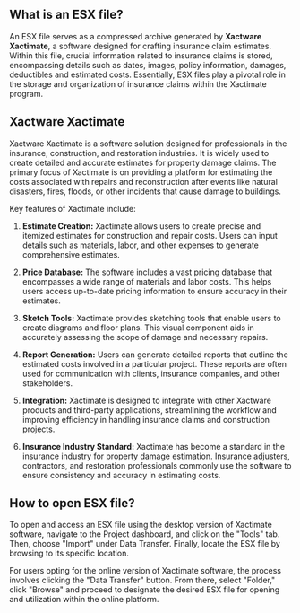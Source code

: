 ## What is an ESX file?

An ESX file serves as a compressed archive generated by **Xactware Xactimate**, a software designed for crafting insurance claim estimates. Within this file, crucial information related to insurance claims is stored, encompassing details such as dates, images, policy information, damages, deductibles and estimated costs. Essentially, ESX files play a pivotal role in the storage and organization of insurance claims within the Xactimate program.

## Xactware Xactimate

Xactware Xactimate is a software solution designed for professionals in the insurance, construction, and restoration industries. It is widely used to create detailed and accurate estimates for property damage claims. The primary focus of Xactimate is on providing a platform for estimating the costs associated with repairs and reconstruction after events like natural disasters, fires, floods, or other incidents that cause damage to buildings.

Key features of Xactimate include:

1.  **Estimate Creation:** Xactimate allows users to create precise and itemized estimates for construction and repair costs. Users can input details such as materials, labor, and other expenses to generate comprehensive estimates.
    
2.  **Price Database:** The software includes a vast pricing database that encompasses a wide range of materials and labor costs. This helps users access up-to-date pricing information to ensure accuracy in their estimates.
    
3.  **Sketch Tools:** Xactimate provides sketching tools that enable users to create diagrams and floor plans. This visual component aids in accurately assessing the scope of damage and necessary repairs.
    
4.  **Report Generation:** Users can generate detailed reports that outline the estimated costs involved in a particular project. These reports are often used for communication with clients, insurance companies, and other stakeholders.
    
5.  **Integration:** Xactimate is designed to integrate with other Xactware products and third-party applications, streamlining the workflow and improving efficiency in handling insurance claims and construction projects.
    
6.  **Insurance Industry Standard:** Xactimate has become a standard in the insurance industry for property damage estimation. Insurance adjusters, contractors, and restoration professionals commonly use the software to ensure consistency and accuracy in estimating costs.

## How to open ESX file?

To open and access an ESX file using the desktop version of Xactimate software, navigate to the Project dashboard, and click on the "Tools" tab. Then, choose "Import" under Data Transfer. Finally, locate the ESX file by browsing to its specific location.

For users opting for the online version of Xactimate software, the process involves clicking the "Data Transfer" button. From there, select "Folder," click "Browse" and proceed to designate the desired ESX file for opening and utilization within the online platform.



